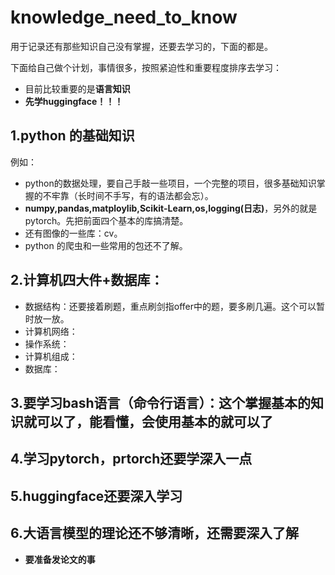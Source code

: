 # knowledge_need_to_know
用于记录还有那些知识自己没有掌握，还要去学习的，下面的都是。

下面给自己做个计划，事情很多，按照紧迫性和重要程度排序去学习：
* 目前比较重要的是**语言知识**
* **先学huggingface！！！**

## 1.python 的基础知识 
例如：
* python的数据处理，要自己手敲一些项目，一个完整的项目，很多基础知识掌握的不牢靠（长时间不手写，有的语法都会忘）。
* **numpy,pandas,matploylib,Scikit-Learn,os,logging(日志)**，另外的就是pytorch。先把前面四个基本的库搞清楚。
* 还有图像的一些库：cv。
* python 的爬虫和一些常用的包还不了解。

## 2.计算机四大件+数据库：
* 数据结构：还要接着刷题，重点刷剑指offer中的题，要多刷几遍。这个可以暂时放一放。
* 计算机网络：
* 操作系统：
* 计算机组成：
* 数据库：

## 3.要学习bash语言（命令行语言）：这个掌握基本的知识就可以了，能看懂，会使用基本的就可以了

## 4.学习pytorch，prtorch还要学深入一点

## 5.huggingface还要深入学习

## 6.大语言模型的理论还不够清晰，还需要深入了解
* **要准备发论文的事**
